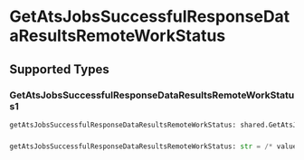 # GetAtsJobsSuccessfulResponseDataResultsRemoteWorkStatus


## Supported Types

### GetAtsJobsSuccessfulResponseDataResultsRemoteWorkStatus1

```python
getAtsJobsSuccessfulResponseDataResultsRemoteWorkStatus: shared.GetAtsJobsSuccessfulResponseDataResultsRemoteWorkStatus1 = /* values here */
```

### 

```python
getAtsJobsSuccessfulResponseDataResultsRemoteWorkStatus: str = /* values here */
```

